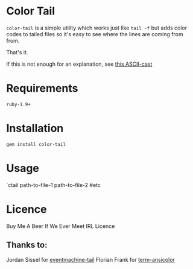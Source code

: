 # Color Tail

`color-tail` is a simple utility which works just like `tail -f` but adds color codes to tailed files so it's easy to see where the lines are coming from from.

That's it.

If this is not enough for an explanation, see [this ASCII-cast](http://ascii.io/a/2045)

# Requirements

`ruby-1.9+`

# Installation

`gem install color-tail`

# Usage

`ctail path-to-file-1 path-to-file-2 #etc

# Licence

Buy Me A Beer If We Ever Meet IRL Licence

## Thanks to:

Jordan Sissel for [eventmachine-tail](https://github.com/jordansissel/eventmachine-tail)
Florian Frank for [term-ansicolor](https://github.com/flori/term-ansicolor)


